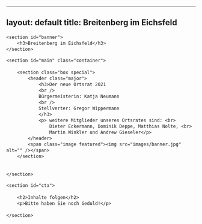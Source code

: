 
---
layout: default
title: Breitenberg im Eichsfeld
---

<!-- Banner -->
	<section id="banner">
		<h3>Breitenberg im Eichsfeld</h3>
	</section>

<!-- Main -->
	<section id="main" class="container">

		<section class="box special">
			<header class="major">
				<h3>Der neue Ortsrat 2021
				<br />
				Bürgermeisterin: Katja Neumann
				<br />
				Stellverter: Gregor Wippermann
				</h3>
				<p> weitere Mitglieder unseres Ortsrates sind: <br>
					Dieter Eckermann, Dominik Deppe, Matthias Nolte, <br>
					Martin Winkler und Andrew Gieseler</p>
			</header>
			<span class="image featured"><img src="images/banner.jpg" alt="" /></span>
		</section>

		
	</section>

<!-- CTA -->
	<section id="cta">

		<h2>Inhalte folgen</h2>
		<p>Bitte haben Sie noch Geduld!</p>

	</section>


